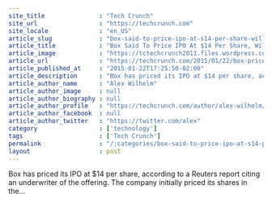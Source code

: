 ```yaml
---
site_title               : "Tech Crunch"
site_url                 : "https://techcrunch.com"
site_locale              : "en_US"
article_slug             : "box-said-to-price-ipo-at-s14-per-share-will-raise-s175m-at-s1-67b-valuation"
article_title            : "Box Said To Price IPO At $14 Per Share, Will Raise $175M At $1.67B Valuation"
article_image            : "https://tctechcrunch2011.files.wordpress.com/2015/01/levie.jpg?w=738&h=400&crop=1"
article_url              : "https://techcrunch.com/2015/01/22/box-prices-ipo/"
article_published_at     : "2015-01-22T17:25:50-02:00"
article_description      : "Box has priced its IPO at $14 per share, according to a Reuters report citing an underwriter of the offering. The company initially priced its shares in the..."
article_author_name      : "Alex Wilhelm"
article_author_image     : null
article_author_biography : null
article_author_profile   : "https://techcrunch.com/author/alex-wilhelm/"
article_author_facebook  : null
article_author_twitter   : "https://twitter.com/alex"
category                 : ['technology']
tags                     : ['Tech Crunch']
permalink                : "/:categories/box-said-to-price-ipo-at-s14-per-share-will-raise-s175m-at-s1-67b-valuation/"
layout                   : post
---
```


Box has priced its IPO at $14 per share, according to a Reuters report citing an underwriter of the offering. The company initially priced its shares in the...
